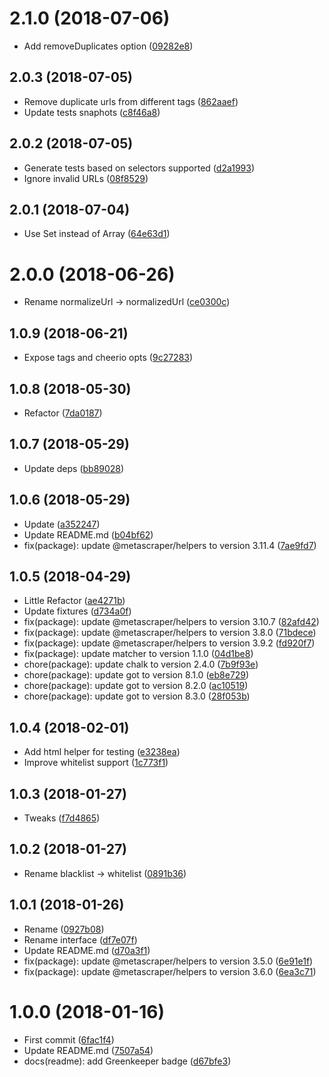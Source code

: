 <a name="2.1.0"></a>
# 2.1.0 (2018-07-06)

* Add removeDuplicates option ([09282e8](https://github.com/Kikobeats/html-urls/commit/09282e8))



<a name="2.0.3"></a>
## 2.0.3 (2018-07-05)

* Remove duplicate urls from different tags ([862aaef](https://github.com/Kikobeats/html-urls/commit/862aaef))
* Update tests snaphots ([c8f46a8](https://github.com/Kikobeats/html-urls/commit/c8f46a8))



<a name="2.0.2"></a>
## 2.0.2 (2018-07-05)

* Generate tests based on selectors supported ([d2a1993](https://github.com/Kikobeats/html-urls/commit/d2a1993))
* Ignore invalid URLs ([08f8529](https://github.com/Kikobeats/html-urls/commit/08f8529))



<a name="2.0.1"></a>
## 2.0.1 (2018-07-04)

* Use Set instead of Array ([64e63d1](https://github.com/Kikobeats/html-urls/commit/64e63d1))



<a name="2.0.0"></a>
# 2.0.0 (2018-06-26)

* Rename normalizeUrl → normalizedUrl ([ce0300c](https://github.com/Kikobeats/html-urls/commit/ce0300c))



<a name="1.0.9"></a>
## 1.0.9 (2018-06-21)

* Expose tags and cheerio opts ([9c27283](https://github.com/Kikobeats/html-urls/commit/9c27283))



<a name="1.0.8"></a>
## 1.0.8 (2018-05-30)

* Refactor ([7da0187](https://github.com/Kikobeats/html-urls/commit/7da0187))



<a name="1.0.7"></a>
## 1.0.7 (2018-05-29)

* Update deps ([bb89028](https://github.com/Kikobeats/html-urls/commit/bb89028))



<a name="1.0.6"></a>
## 1.0.6 (2018-05-29)

* Update ([a352247](https://github.com/Kikobeats/html-urls/commit/a352247))
* Update README.md ([b04bf62](https://github.com/Kikobeats/html-urls/commit/b04bf62))
* fix(package): update @metascraper/helpers to version 3.11.4 ([7ae9fd7](https://github.com/Kikobeats/html-urls/commit/7ae9fd7))



<a name="1.0.5"></a>
## 1.0.5 (2018-04-29)

* Little Refactor ([ae4271b](https://github.com/Kikobeats/html-urls/commit/ae4271b))
* Update fixtures ([d734a0f](https://github.com/Kikobeats/html-urls/commit/d734a0f))
* fix(package): update @metascraper/helpers to version 3.10.7 ([82afd42](https://github.com/Kikobeats/html-urls/commit/82afd42))
* fix(package): update @metascraper/helpers to version 3.8.0 ([71bdece](https://github.com/Kikobeats/html-urls/commit/71bdece))
* fix(package): update @metascraper/helpers to version 3.9.2 ([fd920f7](https://github.com/Kikobeats/html-urls/commit/fd920f7))
* fix(package): update matcher to version 1.1.0 ([04d1be8](https://github.com/Kikobeats/html-urls/commit/04d1be8))
* chore(package): update chalk to version 2.4.0 ([7b9f93e](https://github.com/Kikobeats/html-urls/commit/7b9f93e))
* chore(package): update got to version 8.1.0 ([eb8e729](https://github.com/Kikobeats/html-urls/commit/eb8e729))
* chore(package): update got to version 8.2.0 ([ac10519](https://github.com/Kikobeats/html-urls/commit/ac10519))
* chore(package): update got to version 8.3.0 ([28f053b](https://github.com/Kikobeats/html-urls/commit/28f053b))



<a name="1.0.4"></a>
## 1.0.4 (2018-02-01)

* Add html helper for testing ([e3238ea](https://github.com/Kikobeats/html-urls/commit/e3238ea))
* Improve whitelist support ([1c773f1](https://github.com/Kikobeats/html-urls/commit/1c773f1))



<a name="1.0.3"></a>
## 1.0.3 (2018-01-27)

* Tweaks ([f7d4865](https://github.com/Kikobeats/html-urls/commit/f7d4865))



<a name="1.0.2"></a>
## 1.0.2 (2018-01-27)

* Rename blacklist → whitelist ([0891b36](https://github.com/Kikobeats/html-urls/commit/0891b36))



<a name="1.0.1"></a>
## 1.0.1 (2018-01-26)

* Rename ([0927b08](https://github.com/Kikobeats/html-urls/commit/0927b08))
* Rename interface ([df7e07f](https://github.com/Kikobeats/html-urls/commit/df7e07f))
* Update README.md ([d70a3f1](https://github.com/Kikobeats/html-urls/commit/d70a3f1))
* fix(package): update @metascraper/helpers to version 3.5.0 ([6e91e1f](https://github.com/Kikobeats/html-urls/commit/6e91e1f))
* fix(package): update @metascraper/helpers to version 3.6.0 ([6ea3c71](https://github.com/Kikobeats/html-urls/commit/6ea3c71))



<a name="1.0.0"></a>
# 1.0.0 (2018-01-16)

* First commit ([6fac1f4](https://github.com/Kikobeats/html-urls/commit/6fac1f4))
* Update README.md ([7507a54](https://github.com/Kikobeats/html-urls/commit/7507a54))
* docs(readme): add Greenkeeper badge ([d67bfe3](https://github.com/Kikobeats/html-urls/commit/d67bfe3))



